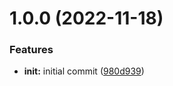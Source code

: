 # 1.0.0 (2022-11-18)


### Features

* **init:** initial commit ([980d939](https://github.com/paulAlexandruSerban/prj--trillo-all-in-one-booking-app--spa/commit/980d9397e501d96c00d51770abd35a4f4afae8ac))

